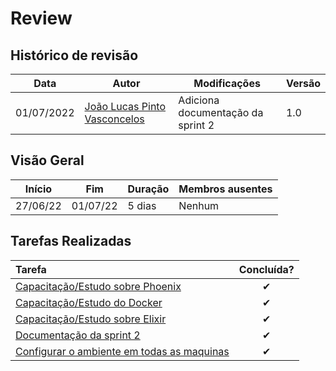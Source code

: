 # Review

## Histórico de revisão

| Data       | Autor                                        | Modificações                      | Versão |
| ---------- | -------------------------------------------- | --------------------------------- | ------ |
| 01/07/2022 | [João Lucas Pinto Vasconcelos](https://github.com/HacKairos) | Adiciona documentação da sprint 2 | 1.0    |

## Visão Geral

Início | Fim | Duração | Membros ausentes
 ------ | --- | ------- | --------
 27/06/22 | 01/07/22 | 5 dias | Nenhum

## Tarefas Realizadas

| Tarefa | Concluída? |
| :------ | :--------: |
| [Capacitação/Estudo sobre Phoenix](https://github.com/fga-eps-mds/Cebraspe-Tracker/issues/7) | ✔ |
| [Capacitação/Estudo do Docker](https://github.com/fga-eps-mds/Cebraspe-Tracker/issues/8) | ✔ |
| [Capacitação/Estudo sobre Elixir](https://github.com/fga-eps-mds/Cebraspe-Tracker/issues/9) | ✔ |
| [Documentação da sprint 2](https://github.com/fga-eps-mds/Cebraspe-Tracker/issues/10) | ✔ |
| [Configurar o ambiente em todas as maquinas](https://github.com/fga-eps-mds/Cebraspe-Tracker/issues/11) | ✔ |